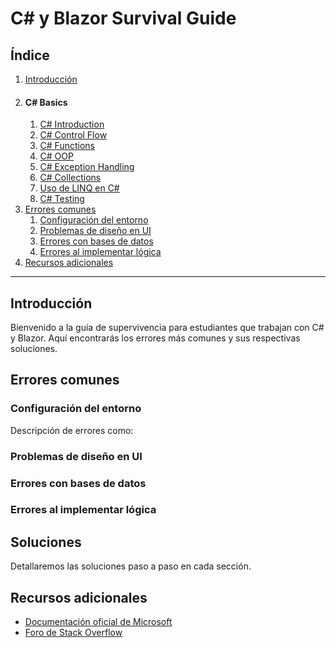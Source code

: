 # C# y Blazor Survival Guide

## Índice

1. [Introducción](#introducción)
1. #### C# Basics
   1. [C# Introduction](./1_CSharp_Intro.md)
   1. [C# Control Flow](./2_CSharp_Control_Flow.md)
   1. [C# Functions](./3_CSharp_Functions.md)
   1. [C# OOP](./4_CSharp_OOP.md)
   1. [C# Exception Handling](./5_CSharp_Exception_Handling.md)
   1. [C# Collections](./6_CSharp_Collections.md)
   1. [Uso de LINQ en C#](./7_)
   1. [C# Testing](./7_Testing.md)
1. [Errores comunes](#errores-comunes)
   1. [Configuración del entorno](#configuración-del-entorno)
   1. [Problemas de diseño en UI](#problemas-de-diseño-en-ui)
   1. [Errores con bases de datos](#errores-con-bases-de-datos)
   1. [Errores al implementar lógica](#errores-al-implementar-lógica)
1. [Recursos adicionales](#recursos-adicionales)

---

## Introducción
Bienvenido a la guía de supervivencia para estudiantes que trabajan con C# y Blazor. Aquí encontrarás los errores más comunes y sus respectivas soluciones.

## Errores comunes

### Configuración del entorno
Descripción de errores como: 

### Problemas de diseño en UI

### Errores con bases de datos

### Errores al implementar lógica

## Soluciones
Detallaremos las soluciones paso a paso en cada sección.

## Recursos adicionales
- [Documentación oficial de Microsoft](https://docs.microsoft.com/dotnet)
- [Foro de Stack Overflow](https://stackoverflow.com/)
